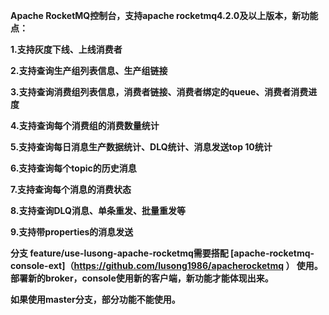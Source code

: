 **Apache RocketMQ控制台，支持apache rocketmq4.2.0及以上版本，新功能点：**


**1.支持灰度下线、上线消费者**

**2.支持查询生产组列表信息、生产组链接**

**3.支持查询消费组列表信息，消费者链接、消费者绑定的queue、消费者消费进度**

**4.支持查询每个消费组的消费数量统计**

**5.支持查询每日消息生产数据统计、DLQ统计、消息发送top 10统计**

**6.支持查询每个topic的历史消息**

**7.支持查询每个消息的消费状态**

**8.支持查询DLQ消息、单条重发、批量重发等**

**9.支持带properties的消息发送**

**分支 feature/use-lusong-apache-rocketmq需要搭配 [apache-rocketmq-console-ext]（https://github.com/lusong1986/apacherocketmq ） 使用。
部署新的broker，console使用新的客户端，新功能才能体现出来。**

**如果使用master分支，部分功能不能使用。**